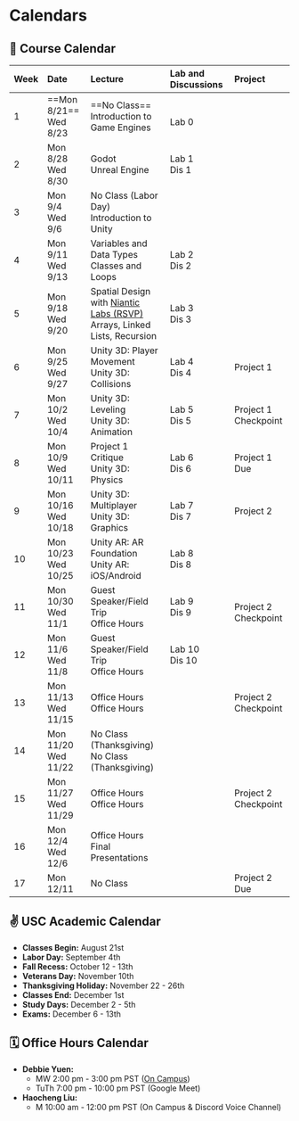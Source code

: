 # Calendars
## 📓 Course Calendar
| Week | Date                     | Lecture                                           | Lab and Discussions              | Project |
| :----| :----------------------- | :------------------------------------------------ | :-------------------------------| :--------------|
| 1    | ==Mon 8/21== <br> Wed 8/23   | ==No Class== <br> Introduction to Game Engines | <br> Lab 0 | |
| 2    | Mon 8/28 <br> Wed 8/30   | Godot <br> Unreal Engine |  Lab 1 <br> Dis 1 | | |
| 3    | Mon 9/4 <br> Wed 9/6     | No Class (Labor Day) <br> Introduction to Unity | |
| 4    | Mon 9/11 <br> Wed 9/13   | Variables and Data Types <br> Classes and Loops | Lab 2 <br> Dis 2 |
| 5    | Mon 9/18 <br> Wed 9/20   | Spatial Design with [Niantic Labs (RSVP)](https://calendar.google.com/calendar/event?action=TEMPLATE&tmeid=a2tjZGhsdTdrZjlzM2Q5NTNwYjRndXRmb2sgZGVib3JhaHl1ZW4yMDE2QGJlcmtlbGV5LmVkdQ&tmsrc=deborahyuen2016%40berkeley.edu) <br> Arrays, Linked Lists, Recursion | Lab 3 <br> Dis 3 |
| 6    | Mon 9/25 <br> Wed 9/27   | Unity 3D: Player Movement <br> Unity 3D: Collisions | Lab 4 <br> Dis 4 | Project 1 |
| 7    | Mon 10/2 <br> Wed 10/4   | Unity 3D: Leveling <br> Unity 3D: Animation | Lab 5 <br> Dis 5 | Project 1 Checkpoint |
| 8    | Mon 10/9 <br> Wed 10/11  | Project 1 Critique <br> Unity 3D: Physics | Lab 6 <br> Dis 6 | Project 1 Due |
| 9    | Mon 10/16 <br> Wed 10/18 | Unity 3D: Multiplayer <br> Unity 3D: Graphics | Lab 7 <br> Dis 7 | Project 2 |
| 10   | Mon 10/23 <br> Wed 10/25 | Unity AR: AR Foundation <br> Unity AR: iOS/Android | Lab 8 <br> Dis 8 |
| 11   | Mon 10/30 <br> Wed 11/1  | Guest Speaker/Field Trip <br> Office Hours | Lab 9 <br> Dis 9 | <br> Project 2 Checkpoint |
| 12   | Mon 11/6 <br> Wed 11/8   | Guest Speaker/Field Trip <br> Office Hours | Lab 10 <br> Dis 10 |
| 13   | Mon 11/13 <br> Wed 11/15 | Office Hours <br> Office Hours | | Project 2 Checkpoint|
| 14   | Mon 11/20 <br> Wed 11/22 | No Class (Thanksgiving) <br> No Class (Thanksgiving) | | |
| 15   | Mon 11/27 <br> Wed 11/29 | Office Hours <br> Office Hours | | Project 2 Checkpoint |
| 16   | Mon 12/4 <br> Wed 12/6   | Office Hours <br> Final Presentations | | |
| 17   | Mon 12/11 | No Class | | Project 2 Due|

## ✌️ USC Academic Calendar
* **Classes Begin:** August 21st
* **Labor Day:** September 4th
* **Fall Recess:** October 12 - 13th
* **Veterans Day:** November 10th
* **Thanksgiving Holiday:** November 22 - 26th
* **Classes End:** December 1st
* **Study Days:** December 2 - 5th
* **Exams:** December 6 - 13th

## 🗓️ Office Hours Calendar

* **Debbie Yuen:** 
    * MW 2:00 pm - 3:00 pm PST ([On Campus](https://calendly.com/debbieyuen/30min))
    * TuTh 7:00 pm - 10:00 pm PST (Google Meet)
* **Haocheng Liu:**
    *  M 10:00 am - 12:00 pm PST (On Campus & Discord Voice Channel)
